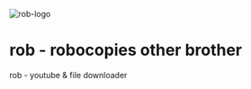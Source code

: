 ![rob-logo](assets/favicon/rob-logo.ico)
# rob - robocopies other brother
rob - youtube &amp; file downloader
